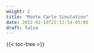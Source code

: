 ```yaml
---
weight: 2
title: "Monte Carlo Simulation"
date: 2022-02-16T22:53:54-05:00
draft: false
---
```




{{< toc-tree >}}